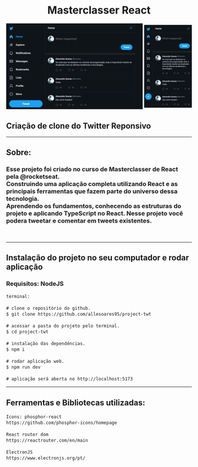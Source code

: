 <div align="center">
  <h1>Masterclasser React</h1>
</div>

<div>
  <img src="./src/assets/img-project.svg">
</div>

## Criação de clone do Twitter Reponsivo
---

## Sobre:
<div> 
  <h3>
    Esse projeto foi criado no curso de Masterclasser de React pela @rocketseat.<br>
    Construindo uma aplicação completa utilizando React e as principais ferramentas que fazem parte do universo dessa tecnologia.<br>
    Aprendendo os fundamentos, conhecendo as estruturas do projeto e aplicando TypeScript no React.
    Nesse projeto você podera tweetar e comentar em tweets existentes.
  </h3>
</div>
<br>

---

## Instalação do projeto no seu computador e rodar aplicação

<h3>Requisitos: NodeJS </h3>

```
terminal:

# clone o repositório do github.
$ git clone https://github.com/allesoares95/project-twt

# acessar a pasta do projeto pelo terminal.
$ cd project-twt

# instalação das dependências.
$ npm i

# rodar aplicação web.
$ npm run dev

# aplicação será aberta no http://localhost:5173
```

---

## Ferramentas e Bibliotecas utilizadas:

```
Icons: phosphor-react
https://github.com/phosphor-icons/homepage

React router dom
https://reactrouter.com/en/main

ElectronJS
https://www.electronjs.org/pt/

```


<!-- 
Fluxo de renderização:
1. Toda vez que alteramos o estado de um componente, TODO componente é recalculado.
2. Toda vez que o seu componente PAI renderizar.
3. Toda vez que alguma das suas propriedades mudarem.

Algoritmo de reconciliação:
1. Criar em memória a nova versão do HTML do componente
2. Compara essa nova versão com a versão anterior do HTML (Diff)
3. Aplicar as operações JavaScript para alterar somente o necessário no HTML 
-->
